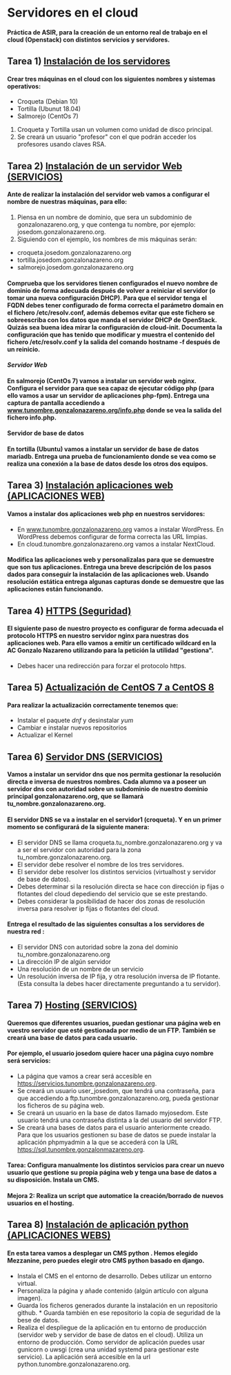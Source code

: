 # Servidores en el cloud

#### Práctica de ASIR, para la creación de un entorno real de trabajo en el cloud (Openstack) con distintos servicios y servidores.

## Tarea 1) [Instalación de los servidores]()
#### Crear tres máquinas en el cloud con los siguientes nombres y sistemas operativos:

* Croqueta (Debian 10)
* Tortilla (Ubunut 18.04)
* Salmorejo (CentOs 7)

1. Croqueta y Tortilla usan un volumen como unidad de disco principal.
2. Se creará un usuario "profesor" con el que podrán acceder los profesores usando claves RSA.

## Tarea 2) [Instalación de un servidor Web (SERVICIOS)](https://github.com/MoralG/Servidores_CLOUD/blob/master/Instalacion_Servidor_Web.md#tarea-2-instalaci%C3%B3n-de-un-servidor-web-servicios)
#### Ante de realizar la instalación del servidor web vamos a configurar el nombre de nuestras máquinas, para ello:

1. Piensa en un nombre de dominio, que sera un subdominio de gonzalonazareno.org, y que contenga tu nombre, por ejemplo: josedom.gonzalonazareno.org.
2. Siguiendo con el ejemplo, los nombres de mis máquinas serán:

* croqueta.josedom.gonzalonazareno.org
* tortilla.josedom.gonzalonazareno.org
* salmorejo.josedom.gonzalonazareno.org

#### Comprueba que los servidores tienen configurados el nuevo nombre de dominio de forma adecuada después de volver a reiniciar el servidor (o tomar una nueva configuración DHCP). Para que el servidor tenga el FQDN debes tener configurado de forma correcta el parámetro domain en el fichero /etc/resolv.conf, además debemos evitar que este fichero se sobreescriba con los datos que manda el servidor DHCP de OpenStack. Quizás sea buena idea mirar la configuración de cloud-init. Documenta la configuración que has tenido que modificar y muestra el contenido del fichero /etc/resolv.conf y la salida del comando hostname -f después de un reinicio.

#### *Servidor Web*

#### En salmorejo (CentOs 7) vamos a instalar un servidor web nginx. Configura el servidor para que sea capaz de ejecutar código php (para ello vamos a usar un servidor de aplicaciones php-fpm). Entrega una captura de pantalla accediendo a www.tunombre.gonzalonazareno.org/info.php donde se vea la salida del fichero info.php.

#### Servidor de base de datos

#### En tortilla (Ubuntu) vamos a instalar un servidor de base de datos mariadb. Entrega una prueba de funcionamiento donde se vea como se realiza una conexión a la base de datos desde los otros dos equipos.

## Tarea 3) [Instalación aplicaciones web (APLICACIONES WEB)](https://github.com/MoralG/Servidores_CLOUD/blob/master/Instalacion_Aplicaciones_Web.md#tarea-3-instalaci%C3%B3n-aplicaciones-web-aplicaciones-web)

#### Vamos a instalar dos aplicaciones web php en nuestros servidores:

* En www.tunombre.gonzalonazareno.org vamos a instalar WordPress. En WordPress debemos configurar de forma correcta las URL limpias.
* En cloud.tunombre.gonzalonazareno.org vamos a instalar NextCloud.

#### Modifica las aplicaciones web y personalizalas para que se demuestre que son tus aplicaciones. Entrega una breve descripción de los pasos dados para conseguir la instalación de las aplicaciones web. Usando resolución estática entrega algunas capturas donde se demuestre que las aplicaciones están funcionando.

## Tarea 4) [HTTPS (Seguridad)](https://github.com/MoralG/Servidores_CLOUD/blob/master/Configurar_HTTPS.md#tarea-4-https)

#### El siguiente paso de nuestro proyecto es configurar de forma adecuada el protocolo HTTPS en nuestro servidor nginx para nuestras dos aplicaciones web. Para ello vamos a emitir un certificado wildcard en la AC Gonzalo Nazareno utilizando para la petición la utilidad "gestiona".

* Debes hacer una redirección para forzar el protocolo https.

## Tarea 5) [Actualización de CentOS 7 a CentOS 8](https://github.com/MoralG/Servidores_CLOUD/blob/master/Actualizacion_CentOS8.md#actualizaci%C3%B3n-de-centos-7-a-centos-8)

#### Para realizar la actualización correctamente tenemos que:

* Instalar el paquete _dnf_ y desinstalar _yum_
* Cambiar e instalar nuevos repositorios
* Actualizar el Kernel

## Tarea 6) [Servidor DNS (SERVICIOS)](https://github.com/MoralG/Servidores_CLOUD/blob/master/Servidor_DNS_CLOUD.md#tarea-6-servidor-dns) 

#### Vamos a instalar un servidor dns que nos permita gestionar la resolución directa e inversa de nuestros nombres. Cada alumno va a poseer un servidor dns con autoridad sobre un subdominio de nuestro dominio principal gonzalonazareno.org, que se llamará tu_nombre.gonzalonazareno.org.

#### El servidor DNS se va a instalar en el servidor1 (croqueta). Y en un primer momento se configurará de la siguiente manera:

* El servidor DNS se llama croqueta.tu_nombre.gonzalonazareno.org y va a ser el servidor con autoridad para la zona tu_nombre.gonzalonazareno.org.
* El servidor debe resolver el nombre de los tres servidores.
* El servidor debe resolver los distintos servicios (virtualhost y servidor de base de datos).
* Debes determinar si la resolución directa se hace con dirección ip fijas o flotantes del cloud depediendo del servicio que se este prestando.
* Debes considerar la posibilidad de hacer dos zonas de resolución inversa para resolver ip fijas o flotantes del cloud.

#### Entrega el resultado de las siguientes consultas a los servidores de nuestra red :

* El servidor DNS con autoridad sobre la zona del dominio tu_nombre.gonzalonazareno.org
* La dirección IP de algún servidor
* Una resolución de un nombre de un servicio
* Un resolución inversa de IP fija, y otra resolución inversa de IP flotante. (Esta consulta la debes hacer directamente preguntando a tu servidor).

## Tarea 7) [Hosting (SERVICIOS)](https://github.com/MoralG/Servidores_CLOUD/blob/master/Hosting_FTP_y_Automatizacion.md#hosting-ftp-y-automatizaci%C3%B3n)

#### Queremos que diferentes usuarios, puedan gestionar una página web en vuestro servidor que esté gestionada por medio de un FTP. También se creará una base de datos para cada usuario.

#### Por ejemplo, el usuario josedom quiere hacer una página cuyo nombre será servicios:

* La página que vamos a crear será accesible en https://servicios.tunombre.gonzalonazareno.org.
* Se creará un usuario user_josedom, que tendrá una contraseña, para que accediendo a ftp.tunombre.gonzalonazareno.org, pueda gestionar los ficheros de su página web.
* Se creará un usuario en la base de datos llamado myjosedom. Este usuario tendrá una contraseña distinta a la del usuario del servidor FTP.
* Se creará una bases de datos para el usuario anteriormente creado. Para que los usuarios gestionen su base de datos se puede instalar la aplicación phpmyadmin a la que se accederá con la URL https://sql.tunombre.gonzalonmazareno.org.

#### Tarea: Configura manualmente los distintos servicios para crear un nuevo usuario que gestione su propia página web y tenga una base de datos a su disposición. Instala un CMS.

#### Mejora 2: Realiza un script que automatice la creación/borrado de nuevos usuarios en el hosting.

## Tarea 8) [Instalación de aplicación python (APLICACIONES WEBS)](https://github.com/MoralG/Servidores_CLOUD/blob/master/Instalacion_de_App_PYTHON.md#tarea-8-instalaci%C3%B3n-de-aplicaci%C3%B3n-python-aplicaciones-webs)

#### En esta tarea vamos a desplegar un CMS python . Hemos elegido Mezzanine, pero puedes elegir otro CMS python basado en django.

* Instala el CMS en el entorno de desarrollo. Debes utilizar un entorno virtual.
* Personaliza la página y añade contenido (algún artículo con alguna imagen).
* Guarda los ficheros generados durante la instalación en un repositorio github. * Guarda también en ese repositorio la copia de seguridad de la bese de datos.
* Realiza el despliegue de la aplicación en tu entorno de producción (servidor web y servidor de base de datos en el cloud). Utiliza un entorno de producción. Como servidor de aplicación puedes usar gunicorn o uwsgi (crea una unidad systemd para gestionar este servicio). La aplicación será accesible en la url python.tunombre.gonzalonazareno.org.
